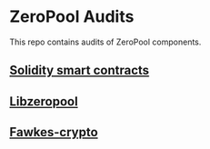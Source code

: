 # ZeroPool Audits

This repo contains audits of ZeroPool components.

## [Solidity smart contracts](https://github.com/zeropoolnetwork/pool-evm-single-l1)

## [Libzeropool](https://github.com/zeropoolnetwork/libzeropool)

## [Fawkes-crypto](https://github.com/zeropoolnetwork/fawkes-crypto)